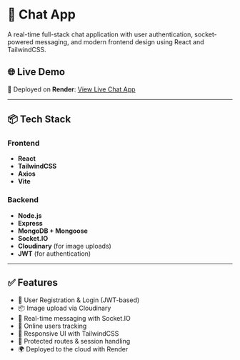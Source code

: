 # 💬 Chat App

A real-time full-stack chat application with user authentication, socket-powered messaging, and modern frontend design using React and TailwindCSS.

## 🌐 Live Demo

🚀 Deployed on **Render**: [View Live Chat App](https://chat-app-oquc.onrender.com)

---

## 📦 Tech Stack

### Frontend
- **React**
- **TailwindCSS**
- **Axios**
- **Vite**

### Backend
- **Node.js**
- **Express**
- **MongoDB + Mongoose**
- **Socket.IO**
- **Cloudinary** (for image uploads)
- **JWT** (for authentication)

---

## ✅ Features

- 🔐 User Registration & Login (JWT-based)
- 📦 Image upload via Cloudinary
- 💬 Real-time messaging with Socket.IO
- 🧠 Online users tracking
- 🎨 Responsive UI with TailwindCSS
- 🧾 Protected routes & session handling
- 🌍 Deployed to the cloud with Render
